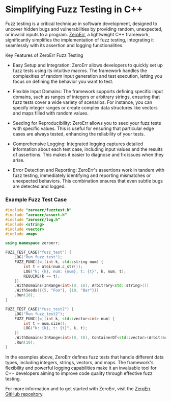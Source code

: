 Simplifying Fuzz Testing in C++
===========================================

Fuzz testing is a critical technique in software development, designed to uncover hidden bugs and vulnerabilities by providing random, unexpected, or invalid inputs to a program. [ZeroErr](https://github.com/sunxfancy/zeroerr/blob/master/Readme.en.md), a lightweight C++ framework, significantly simplifies the implementation of fuzz testing, integrating it seamlessly with its assertion and logging functionalities.

Key Features of ZeroErr Fuzz Testing
* Easy Setup and Integration: ZeroErr allows developers to quickly set up fuzz tests using its intuitive macros. The framework handles the complexities of random input generation and test execution, letting you focus on defining the behavior you want to test.

* Flexible Input Domains: The framework supports defining specific input domains, such as ranges of integers or arbitrary strings, ensuring that fuzz tests cover a wide variety of scenarios. For instance, you can specify integer ranges or create complex data structures like vectors and maps filled with random values.

* Seeding for Reproducibility: ZeroErr allows you to seed your fuzz tests with specific values. This is useful for ensuring that particular edge cases are always tested, enhancing the reliability of your tests.

* Comprehensive Logging: Integrated logging captures detailed information about each test case, including input values and the results of assertions. This makes it easier to diagnose and fix issues when they arise.

* Error Detection and Reporting: ZeroErr's assertions work in tandem with fuzz testing, immediately identifying and reporting mismatches or unexpected behaviors. This combination ensures that even subtle bugs are detected and logged.

### Example Fuzz Test Case

```cpp
#include "zeroerr/fuzztest.h"
#include "zeroerr/assert.h"
#include "zeroerr/log.h"
#include <string>
#include <vector>
#include <map>

using namespace zeroerr;

FUZZ_TEST_CASE("fuzz_test") {
    LOG("Run fuzz_test");
    FUZZ_FUNC([=](int k, std::string num) {
        int t = atoi(num.c_str());
        LOG("k: {k}, num: {num}, t: {t}", k, num, t);
        REQUIRE(k == t);
    })
    .WithDomains(InRange<int>(0, 10), Arbitrary<std::string>())
    .WithSeeds({{5, "Foo"}, {10, "Bar"}})
    .Run(10);
}

FUZZ_TEST_CASE("fuzz_test2") {
    LOG("Run fuzz_test2");
    FUZZ_FUNC([=](int k, std::vector<int> num) {
        int t = num.size();
        LOG("k: {k}, t: {t}", k, t);
    })
    .WithDomains(InRange<int>(0, 10), ContainerOf<std::vector>(Arbitrary<int>()))
    .Run(10);
}
```

In the examples above, ZeroErr defines fuzz tests that handle different data types, including integers, strings, vectors, and maps. The framework's flexibility and powerful logging capabilities make it an invaluable tool for C++ developers aiming to improve code quality through effective fuzz testing.

For more information and to get started with ZeroErr, visit the [ZeroErr GitHub repository](https://github.com/sunxfancy/zeroerr/blob/master/Readme.en.md).








